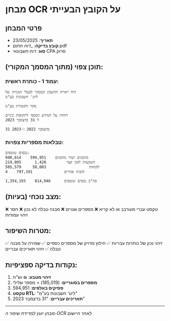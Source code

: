 # מבחן OCR על הקובץ הבעייתי

## פרטי המבחן
- **תאריך**: 23/05/2025
- **קובץ בדיקה**: __דוח חתום_.pdf
- **סוג**: דוח חשבונאי CPA סרוק

## תוכן צפוי (מתוך המסמך המקורי):

### עמוד 1 - כותרת ראשית:
```
דוח ראיית החשבון המבקר לבעלי המניות של
ליט' חשבונות בע"מ

סקר הקשורת בע"מ

דוחות על המידע הכספי לתקופות ביניים
ל 31 בדצמבר 2023

31 בדצמבר 2022 ו-2023
```

### טבלאות מספריות צפויות:
```
נכסים שוטפים:
מזומנים ושווי מזומנים    594,951    848,614
השקעות לזמן קצר         1,420      219,095
לקוחות                   50,003     505,579
חובות אחרים              797,191    4

סה"כ נכסים שוטפים      814,046    1,354,193
```

## מצב נוכחי (בעיות):
❌ טקסט עברי מעורבב או לא קריא
❌ מספרים שגויים
❌ מבנה טבלה לא נכון
❌ חסר זיהוי עמודות

## מטרות השיפור:
✅ זיהוי נכון של כותרות עבריות
✅ חילוץ מדויק של מספרים כספיים
✅ שמירה על מבנה טבלה
✅ זיהוי תאריכים עבריים

## נקודות בדיקה ספציפיות:
1. **זיהוי מטבע**: ₪ וש"ח
2. **מספרים בסוגריים**: (185,019) = מספר שלילי
3. **פסיקים באלפים**: 594,951
4. **טקסט RTL**: "ליט' חשבונות בע"מ"
5. **תאריכים עבריים**: "31 בדצמבר 2023"

---
*מבחן יועץ למדידת שיפור ה-OCR לאחר היישום*

